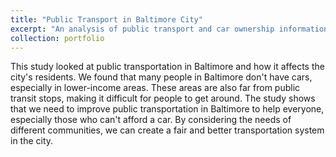 ```yaml
---
title: "Public Transport in Baltimore City"
excerpt: "An analysis of public transport and car ownership information in Baltimore city<br/><img src='/images/_no Car.png'>"
collection: portfolio
---
```

This study looked at public transportation in Baltimore and how it affects the city's residents. We found that many people in Baltimore don't have cars, especially in lower-income areas. These areas are also far from public transit stops, making it difficult for people to get around. The study shows that we need to improve public transportation in Baltimore to help everyone, especially those who can't afford a car. By considering the needs of different communities, we can create a fair and better transportation system in the city.





